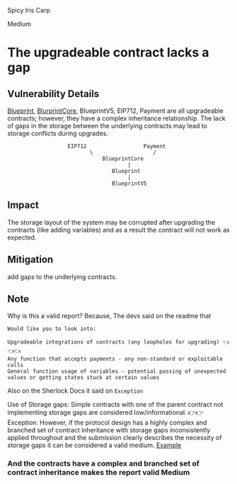 Spicy Iris Carp

Medium

# The upgradeable contract lacks a gap

## Vulnerability Details

[Blueprint](https://github.com/sherlock-audit/2025-03-crestal-network/blob/main/crestal-omni-contracts/src/Blueprint.sol#L7), [BlurprintCore](https://github.com/sherlock-audit/2025-03-crestal-network/blob/main/crestal-omni-contracts/src/BlueprintCore.sol), BlueprintV5, EIP712, Payment are all upgradeable contracts; however, they have a complex inheritance relationship. The lack of gaps in the storage between the underlying contracts may lead to storage conflicts during upgrades.

```Solidity
                   EIP712                  Payment
                          \                   /
                              BlueprintCore
                                      |
                                 Blueprint
                                      |
                                 BlueprintV5
```

## Impact

The storage layout of the system may be corrupted after upgrading the contracts (like adding variables) and as a result the contract will not work as expected.

## Mitigation

add gaps to the underlying contracts.

## Note

Why is this a valid report?
Because,
The devs said on the readme that

```Solidity
Would like you to look into:

Upgradeable integrations of contracts (any loopholes for upgrading) 👈👈👈
Any function that accepts payments - any non-standard or exploitable calls
General function usage of variables - potential passing of unexpected values or getting states stuck at certain values
```

Also on the Sherlock Docs it said on `Exception`

Use of Storage gaps: Simple contracts with one of the parent contract not implementing storage gaps are considered low/informational.
👉👉 Exception:  However, if the protocol design has a highly complex and branched set of contract inheritance with storage gaps inconsistently applied throughout and the submission clearly describes the necessity of storage gaps it can be considered a valid medium. [Example](https://github.com/sherlock-audit/2022-09-notional-judging/issues/64)

### And the contracts have a complex and branched set of contract inheritance makes the report valid Medium

